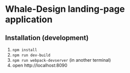 # Whale-Design landing-page application

## Installation (development)

1. ```npm install```
2. ```npm run dev-build```
3. ```npm run webpack-devserver``` (in another terminal)
5. open http://localhost:8090